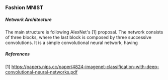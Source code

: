### Fashion MNIST

##### Network Architecture
The main structure is following AlexNet's [1] proposal.
The network consists of three blocks, where the last block is composed by three successive convolutions.
It is a simple convolutional neural network, having
 
 ##### References
 [1] https://papers.nips.cc/paper/4824-imagenet-classification-with-deep-convolutional-neural-networks.pdf
